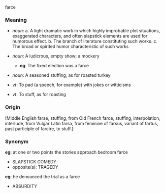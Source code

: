 farce
### Meaning
+ _noun_:
   a. A light dramatic work in which highly improbable plot situations, exaggerated characters, and often slapstick elements are used for humorous effect.
   b. The branch of literature constituting such works.
   c. The broad or spirited humor characteristic of such works
+ _noun_: A ludicrous, empty show; a mockery
    + __eg__: The fixed election was a farce
+ _noun_: A seasoned stuffing, as for roasted turkey

+ _vt_: To pad (a speech, for example) with jokes or witticisms
+ _vt_: To stuff, as for roasting

### Origin

[Middle English farse, stuffing, from Old French farce, stuffing, interpolation, interlude, from Vulgar Latin farsa, from feminine of farsus, variant of fartus, past participle of farcīre, to stuff.]

### Synonym

__eg__: at one or two points the stories approach bedroom farce

+ SLAPSTICK COMEDY
+ opposite(s): TRAGEDY

__eg__: he denounced the trial as a farce

+ ABSURDITY


